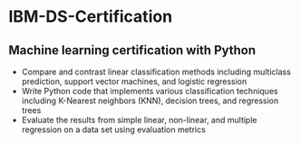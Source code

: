 # IBM-DS-Certification

## Machine learning certification with Python 
- Compare and contrast linear classification methods including multiclass prediction, support vector machines, and logistic regression
- Write Python code that implements various classification techniques including K-Nearest neighbors (KNN), decision trees, and regression trees
- Evaluate the results from simple linear, non-linear, and multiple regression on a data set using evaluation metrics
